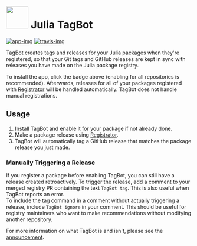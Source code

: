 # <img src="https://raw.githubusercontent.com/christopher-dG/tag-bot/master/logo.png" width="60"> Julia TagBot

[![app-img]][app-link]
[![travis-img]][travis-link]

TagBot creates tags and releases for your Julia packages when they're registered, so that your Git tags and GitHub releases are kept in sync with releases you have made on the Julia package registry.

To install the app, click the badge above (enabling for all repositories is recommended).
Afterwards, releases for all of your packages registered with [Registrator] will be handled automatically.
TagBot does not handle manual registrations.

## Usage

1. Install TagBot and enable it for your package if not already done.
2. Make a package release using [Registrator].
3. TagBot will automatically tag a GitHub release that matches the package release you just made.
 
### Manually Triggering a Release

If you register a package before enabling TagBot, you can still have a release created retroactively.
To trigger the release, add a comment to your merged registry PR containing the text `TagBot tag`.
This is also useful when TagBot reports an error.  
To include the tag command in a comment without actually triggering a release, include `TagBot ignore` in your comment.
This should be useful for registry maintainers who want to make recommendations without modifying another repository.

For more information on what TagBot is and isn't, please see the [announcement].

[app-img]: https://img.shields.io/badge/GitHub%20App-install-blue.svg
[app-link]: https://github.com/apps/julia-tagbot
[travis-img]: https://travis-ci.com/christopher-dG/tag-bot.svg?branch=master
[travis-link]: https://travis-ci.com/christopher-dG/tag-bot
[registrator]: https://juliaregistrator.github.io
[announcement]: https://discourse.julialang.org/t/ann-tagbot-creates-tags-and-releases-for-your-julia-packages-when-theyre-registered/23084

